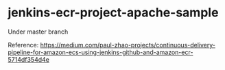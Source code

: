 # jenkins-ecr-project-apache-sample


Under master branch


Reference:
https://medium.com/paul-zhao-projects/continuous-delivery-pipeline-for-amazon-ecs-using-jenkins-github-and-amazon-ecr-5714df354d4e


